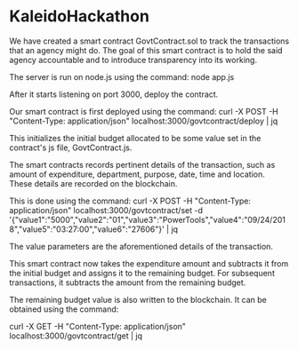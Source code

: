 # KaleidoHackathon

We have created a smart contract GovtContract.sol to track the transactions that an agency might do. The goal of this smart contract is to hold the said agency accountable and to introduce transparency into its working.

The server is run on node.js using the command:
node app.js

After it starts listening on port 3000, deploy the contract.

Our smart contract is first deployed using the command:
curl -X POST -H "Content-Type: application/json" localhost:3000/govtcontract/deploy | jq

This initializes the initial budget allocated to be some value set in the contract's js file, GovtContract.js.

The smart contracts records pertinent details of the transaction, such as amount of expenditure, department, purpose, date, time and location. These details are recorded on the blockchain.

This is done using the command:
curl -X POST -H "Content-Type: application/json" localhost:3000/govtcontract/set -d '{"value1":"5000","value2":"01","value3":"PowerTools","value4":"09/24/2018","value5":"03:27:00","value6":"27606"}' | jq

The value parameters are the aforementioned details of the transaction.

This smart contract now takes the expenditure amount and subtracts it from the initial budget and assigns it to the remaining budget. For subsequent transactions, it subtracts the amount from the remaining budget.

The remaining budget value is also written to the blockchain. It can be obtained using the command:

curl -X GET -H "Content-Type: application/json" localhost:3000/govtcontract/get | jq

